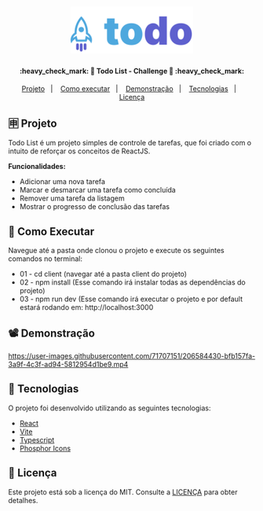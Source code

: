 <h1 align="center">
    <img alt="Todo Logo" title="#ToDoList" src=".github/logo.svg" width="250px" />
</h1>

<h4 align="center"> 
	:heavy_check_mark: 🚀 Todo List - Challenge 🚀 :heavy_check_mark:
</h4>

<p align="center">
  <a href="#-projeto">Projeto</a>&nbsp;&nbsp;&nbsp;|&nbsp;&nbsp;&nbsp;
  <a href="#-projeto">Como executar</a>&nbsp;&nbsp;&nbsp;|&nbsp;&nbsp;&nbsp;
  <a href="#%EF%B8%8F-demonstração">Demonstração</a>&nbsp;&nbsp;&nbsp;|&nbsp;&nbsp;&nbsp;
  <a href="#-tecnologias">Tecnologias</a>&nbsp;&nbsp;&nbsp;|&nbsp;&nbsp;&nbsp;
  <a href="#memo-licença">Licença</a>
</p>

## 🈸 Projeto

Todo List é um projeto simples de controle de tarefas, que foi criado com o intuito de reforçar os conceitos de ReactJS.

<b>Funcionalidades:</b>
- Adicionar uma nova tarefa
- Marcar e desmarcar uma tarefa como concluída
- Remover uma tarefa da listagem
- Mostrar o progresso de conclusão das tarefas

## 🔧 Como Executar
Navegue até a pasta onde clonou o projeto e execute os seguintes comandos no terminal:
- 01 - cd client (navegar até a pasta client do projeto)
- 02 - npm install (Esse comando irá instalar todas as dependências do projeto)
- 03 - npm run dev (Esse comando irá executar o projeto e por default estará rodando em: http://localhost:3000

## 📽️ Demonstração


https://user-images.githubusercontent.com/71707151/206584430-bfb157fa-3a9f-4c3f-ad94-5812954d1be9.mp4




## 🚀 Tecnologias

O projeto foi desenvolvido utilizando as seguintes tecnologias:

- [React](https://reactjs.org)
- [Vite](https://vitejs.dev)
- [Typescript](https://www.typescriptlang.org)
- [Phosphor Icons](https://phosphoricons.com)

## :memo: Licença
Este projeto está sob a licença do MIT. Consulte a [LICENÇA](LICENSE) para obter detalhes.
